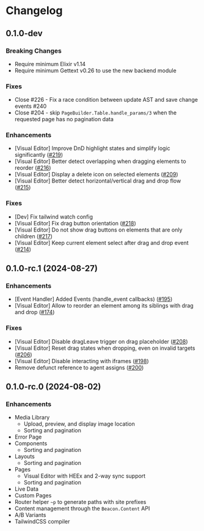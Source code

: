 # Changelog

## 0.1.0-dev

### Breaking Changes
  * Require minimum Elixir v1.14
  * Require minimum Gettext v0.26 to use the new backend module

### Fixes
  - Close #226 - Fix a race condition between update AST and save change events #240
  - Close #204 - skip `PageBuilder.Table.handle_params/3` when the requested page has no pagination data

### Enhancements
- [Visual Editor] Improve DnD highlight states and simplify logic significantly ([#219](https://github.com/BeaconCMS/beacon_live_admin/pull/219))
- [Visual Editor] Better detect overlapping when dragging elements to reorder ([#216](https://github.com/BeaconCMS/beacon_live_admin/pull/216))
- [Visual Editor] Display a delete icon on selected elements ([#209](https://github.com/BeaconCMS/beacon_live_admin/pull/209))
- [Visual Editor] Better detect horizontal/vertical drag and drop flow ([#215](https://github.com/BeaconCMS/beacon_live_admin/pull/215))

### Fixes
- [Dev] Fix tailwind watch config
- [Visual Editor] Fix drag button orientation ([#218](https://github.com/BeaconCMS/beacon_live_admin/pull/218))
- [Visual Editor] Do not show drag buttons on elements that are only children ([#217](https://github.com/BeaconCMS/beacon_live_admin/pull/217))
- [Visual Editor] Keep current element select after drag and drop event ([#214](https://github.com/BeaconCMS/beacon_live_admin/pull/214))

## 0.1.0-rc.1 (2024-08-27)

### Enhancements
- [Event Handler] Added Events (handle_event callbacks) ([#195](https://github.com/BeaconCMS/beacon_live_admin/pull/195))
- [Visual Editor] Allow to reorder an element among its siblings with drag and drop ([#174](https://github.com/BeaconCMS/beacon_live_admin/pull/174))

### Fixes
- [Visual Editor] Disable dragLeave trigger on drag placeholder ([#208](https://github.com/BeaconCMS/beacon_live_admin/pull/208))
- [Visual Editor] Reset drag states when dropping, even on invalid targets ([#206](https://github.com/BeaconCMS/beacon_live_admin/pull/206))
- [Visual Editor] Disable interacting with iframes ([#198](https://github.com/BeaconCMS/beacon_live_admin/pull/198))
- Remove defunct reference to agent assigns ([#200](https://github.com/BeaconCMS/beacon_live_admin/pull/200))

## 0.1.0-rc.0 (2024-08-02)

### Enhancements
- Media Library
  - Upload, preview, and display image location
  - Sorting and pagination
- Error Page
- Components
  - Sorting and pagination
- Layouts
  - Sorting and pagination
- Pages
  - Visual Editor with HEEx and 2-way sync support
  - Sorting and pagination
- Live Data
- Custom Pages
- Router helper `~p` to generate paths with site prefixes
- Content management through the `Beacon.Content` API
- A/B Variants
- TailwindCSS compiler
